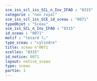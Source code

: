 ```yaml
---
sce_iss_scl_iss_SCL_n_Inv_IFAO : "8315"
categorie : "non royal"
sce_iss_scl_iss_SCE_id_sceau : "0071"
typeObjet : "Sceau"
sce_iss_SCL_n_Inv_IFAO : "8315"
id_sceau : "0071"
motif : "lézard ?…"
type_sceau : "cylindre"
title: sceau n°0071
scelles: "8315"
id_notice: 0071
layout: notice_sceau
type: sceau
partie: 1
---
```

